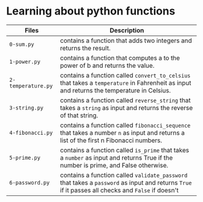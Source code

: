 # Learning about python functions
| Files | Description |
| ----- | ----------- |
| `0-sum.py` | contains a function that adds two integers and returns the result. |
| `1-power.py` | contains a function that computes a to the power of b and returns the value. |
| `2-temperature.py` | contains a function called `convert_to_celsius` that takes a `temperature` in Fahrenheit as input and returns the temperature in Celsius. |
| `3-string.py` | contains a function called `reverse_string` that takes a `string` as input and returns the reverse of that string. |
| `4-fibonacci.py` | contains a function called `fibonacci_sequence` that takes a number `n` as input and returns a list of the first n Fibonacci numbers. |
| `5-prime.py` | contains a function called `is_prime` that takes a `number` as input and returns True if the number is prime, and False otherwise. |
| `6-password.py` | contains a function called `validate_password` that takes a `password` as input and returns `True` if it passes all checks and `False` if doesn't|
